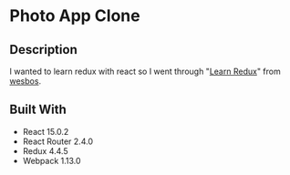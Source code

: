 # Photo App Clone

## Description

I wanted to learn redux with react so I went through "[Learn Redux](https://learnredux.com/)" from [wesbos](https://wesbos.com/).

## Built With

* React 15.0.2
* React Router 2.4.0
* Redux 4.4.5
* Webpack 1.13.0
